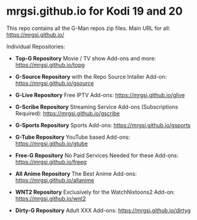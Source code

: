 # mrgsi.github.io for Kodi 19 and 20
 
This repo contains all the G-Man repos zip files. Main URL for all: https://mrgsi.github.io/

Individual Repositories:

- **Top-G Repository** Movie / TV show Add-ons and more: https://mrgsi.github.io/topg

- **G-Source Repository** with the Repo Source Intaller Add-on: https://mrgsi.github.io/gsource

- **G-Live Repository** Free IPTV Add-ons: https://mrgsi.github.io/glive

- **G-Scribe Repository** Streaming Service Add-ons (Subscriptions Required): https://mrgsi.github.io/gscribe

- **G-Sports Repository** Sports Add-ons: https://mrgsi.github.io/gsports

- **G-Tube Repository** YouTube based Add-ons: https://mrgsi.github.io/gtube

- **Free-G Repository** No Paid Services Needed for these Add-ons: https://mrgsi.github.io/freeg

- **All Anime Repository** The Best Anime Add-ons: https://mrgsi.github.io/allanime

- **WNT2 Repository** Exclusively for the WatchNixtoons2 Add-on: https://mrgsi.github.io/wnt2

- **Dirty-G Repository** Adult XXX Add-ons: https://mrgsi.github.io/dirtyg